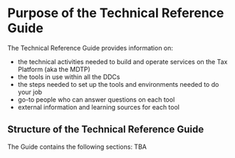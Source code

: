 # Purpose of the Technical Reference Guide
The Technical Reference Guide provides information on:

- the technical activities needed to build and operate services on the Tax Platform (aka the MDTP)
- the tools in use within all the DDCs
- the steps needed to set up the tools and environments needed to do your job
- go-to people who can answer questions on each tool
- external information and learning sources for each tool

## Structure of the Technical Reference Guide
The Guide contains the following sections:
TBA
